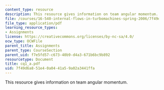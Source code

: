 ```yaml
---
content_type: resource
description: This resource gives information on team angular momentum.
file: /courses/16-540-internal-flows-in-turbomachines-spring-2006/7f49d6a851e40a0441a59a02a3441ffa_cq1_a.pdf
file_type: application/pdf
learning_resource_types:
- Assignments
license: https://creativecommons.org/licenses/by-nc-sa/4.0/
ocw_type: OCWFile
parent_title: Assignments
parent_type: CourseSection
parent_uid: f7e5fd57-c673-40b9-d4a3-671b6bc9b892
resourcetype: Document
title: cq1_a.pdf
uid: 7f49d6a8-51e4-0a04-41a5-9a02a3441ffa
---
```

This resource gives information on team angular momentum.